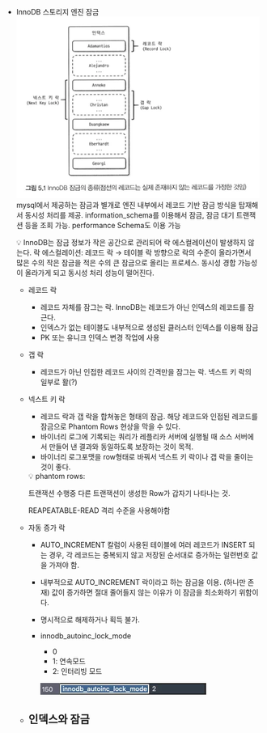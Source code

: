 - InnoDB 스토리지 엔진 잠금
  ![alt text](img/image.png)
  mysql에서 제공하는 잠금과 별개로 엔진 내부에서 레코드 기반 잠금 방식을 탑재해서 동시성 처리를 제공. information_schema를 이용해서 잠금, 잠금 대기 트랜잭션 등을 조회 가능. performance Schema도 이용 가능
    <aside>
    💡 InnoDB는 잠금 정보가 작은 공간으로 관리되어 락 에스컬레이션이 발생하지 않는다.
    락 에스컬레이션: 레코드 락 → 테이블 락 방향으로 락의 수준이 올라가면서 많은 수의 작은 잠금을 적은 수의 큰 잠금으로 올리는 프로세스.
    동시성 경합 가능성이 올라가게 되고 동시성 처리 성능이 떨어진다.
    
    </aside>
    
    - 레코드 락
        - 레코드 자체를 잠그는 락. InnoDB는 레코드가 아닌 인덱스의 레코드를 잠근다.
        - 인덱스가 없는 테이블도 내부적으로 생성된 클러스터 인덱스를 이용해 잠금
        - PK 또는 유니크 인덱스 변경 작업에 사용
    - 갭 락
        - 레코드가 아닌 인접한 레코드 사이의 간격만을 잠그는 락. 넥스트 키 락의 일부로 활(?)
    - 넥스트 키 락
        - 레코드 락과 갭 락을 합쳐놓은 형태의 잠금. 해당 레코드와 인접된 레코드를 잠금으로 Phantom Rows 현상을 막을 수 있다.
        - 바이너리 로그에 기록되는 쿼리가 레플리카 서버에 실행될 때 소스 서버에서 만들어 낸 결과와 동일하도록 보장하는 것이 목적.
        - 바이너리 로그포맷을 row형태로 바꿔서 넥스트 키 락이나 갭 락을 줄이는 것이 좋다.
        
        <aside>
        💡 phantom rows:
        
        트랜잭션 수행중 다른 트랜잭션이 생성한 Row가 갑자기 나타나는 것.
        
        REAPEATABLE-READ 격리 수준을 사용해야함
        
        </aside>
        
    - 자동 증가 락
        - AUTO_INCREMENT 칼럼이 사용된 테이블에 여러 레코드가 INSERT 되는 경우, 각 레코드는 중복되지 않고 저장된 순서대로 증가하는 일련번호 값을 가져야 함.
        - 내부적으로 AUTO_INCREMENT 락이라고 하는 잠금을 이용. (하나만 존재) 값이 증가하면 절대 줄어들지 않는 이유가 이 잠금을 최소화하기 위함이다.
        - 명시적으로 해제하거나 획득 불가.
        - innodb_autoinc_lock_mode
            - 0
            - 1: 연속모드
            - 2: 인터리빙 모드
            
            ![alt text](img/image-1.png)
            
    - 인덱스와 잠금
        -
